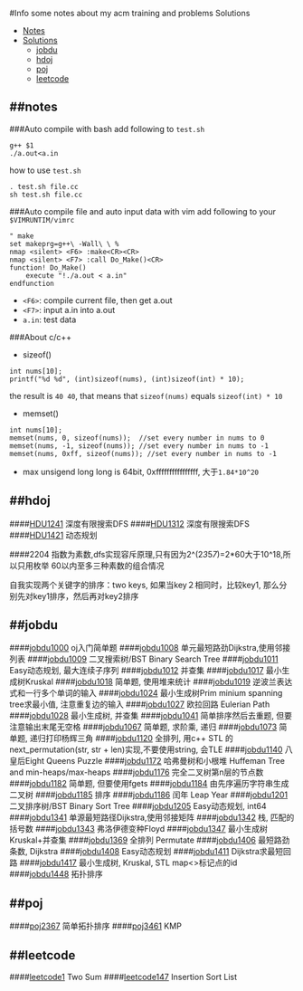 #Info
some notes about my acm training and problems Solutions
- [Notes](#notes)
- [Solutions](#solutions)
    - [jobdu](#jobdu)
    - [hdoj](#hdoj)
    - [poj](#poj)
    - [leetcode](#leetcode)


##notes
----
###Auto compile with bash
add following to `test.sh`
```
g++ $1
./a.out<a.in
```

how to use `test.sh`

```
. test.sh file.cc
sh test.sh file.cc
```

###Auto compile file and auto input data with vim
add following to your `$VIMRUNTIM/vimrc`

```
" make
set makeprg=g++\ -Wall\ \ %
nmap <silent> <F6> :make<CR><CR>
nmap <silent> <F7> :call Do_Make()<CR>
function! Do_Make()
    execute "!./a.out < a.in"
endfunction
```

- `<F6>`: compile current file, then get a.out
- `<F7>`: input a.in into a.out
- `a.in`: test data

###About c/c++

- sizeof()
```
int nums[10];
printf("%d %d", (int)sizeof(nums), (int)sizeof(int) * 10);
```
the result is `40 40`, that means that `sizeof(nums)` equals `sizeof(int) * 10`


- memset()
```
int nums[10];
memset(nums, 0, sizeof(nums));  //set every number in nums to 0
memset(nums, -1, sizeof(nums)); //set every number in nums to -1
memset(nums, 0xff, sizeof(nums)); //set every number in nums to -1
```

- max unsigend long long is 64bit, 0xffffffffffffffff, 大于`1.84*10^20`



##hdoj
----
####[HDU1241](https://vjudge.net/problem/HDU-1241) 深度有限搜索DFS
####[HDU1312](https://vjudge.net/problem/HDU-1312) 深度有限搜索DFS
####[HDU1421](https://vjudge.net/problem/HDU-1421) 动态规划

####2204
指数为素数,dfs实现容斥原理,只有因为2^(2*3*5*7*)=2*60大于10^18,所以只用枚举
60以内至多三种素数的组合情况


自我实现两个关键字的排序：two keys, 如果当key２相同时，比较key1, 那么分别先对key1排序，然后再对key2排序



##jobdu
---
####[jobdu1000](http://ac.jobdu.com/problem.php?pid=1000) oj入门简单题
####[jobdu1008](http://ac.jobdu.com/problem.php?pid=1008) 单元最短路劲Dijkstra,使用邻接列表
####[jobdu1009](http://ac.jobdu.com/problem.php?pid=1009) 二叉搜索树/BST Binary Search Tree
####[jobdu1011](http://ac.jobdu.com/problem.php?pid=1011) Easy动态规划, 最大连续子序列
####[jobdu1012](http://ac.jobdu.com/problem.php?pid=1012) 并查集
####[jobdu1017](http://ac.jobdu.com/problem.php?pid=1017) 最小生成树Kruskal
####[jobdu1018](http://ac.jobdu.com/problem.php?pid=1018) 简单题, 使用堆来统计
####[jobdu1019](http://ac.jobdu.com/problem.php?pid=1019) 逆波兰表达式和一行多个单词的输入
####[jobdu1024](http://ac.jobdu.com/problem.php?pid=1024) 最小生成树Prim minium spanning tree求最小值, 注意重复边的输入
####[jobdu1027](http://ac.jobdu.com/problem.php?pid=1027) 欧拉回路 Eulerian Path
####[jobdu1028](http://ac.jobdu.com/problem.php?pid=1028) 最小生成树, 并查集
####[jobdu1041](http://ac.jobdu.com/problem.php?pid=1041) 简单排序然后去重题, 但要注意输出末尾无空格
####[jobdu1067](http://ac.jobdu.com/problem.php?pid=1067) 简单题, 求阶乘, 递归
####[jobdu1073](http://ac.jobdu.com/problem.php?pid=1073) 简单题, 递归打印杨辉三角
####[jobdu1120](http://ac.jobdu.com/problem.php?pid=1120) 全排列, 用c++ STL 的next_permutation(str, str + len)实现,不要使用string, 会TLE
####[jobdu1140](http://ac.jobdu.com/problem.php?pid=1140) 八皇后Eight Queens Puzzle
####[jobdu1172](http://ac.jobdu.com/problem.php?pid=1172) 哈弗曼树和小根堆 Huffeman Tree and min-heaps/max-heaps
####[jobdu1176](http://ac.jobdu.com/problem.php?pid=1176) 完全二叉树第n层的节点数
####[jobdu1182](http://ac.jobdu.com/problem.php?pid=1182) 简单题, 但要使用fgets
####[jobdu1184](http://ac.jobdu.com/problem.php?pid=1184) 由先序遍历字符串生成二叉树
####[jobdu1185](http://ac.jobdu.com/problem.php?pid=1185) 排序
####[jobdu1186](http://ac.jobdu.com/problem.php?pid=1186) 闰年 Leap Year
####[jobdu1201](http://ac.jobdu.com/problem.php?pid=1201) 二叉排序树/BST Binary Sort Tree
####[jobdu1205](http://ac.jobdu.com/problem.php?pid=1205) Easy动态规划, int64
####[jobdu1341](http://ac.jobdu.com/problem.php?pid=1341) 单源最短路径Dijkstra,使用邻接矩阵
####[jobdu1342](http://ac.jobdu.com/problem.php?pid=1342) 栈, 匹配的括号数
####[jobdu1343](http://ac.jobdu.com/problem.php?pid=1343) 弗洛伊德变种Floyd
####[jobdu1347](http://ac.jobdu.com/problem.php?pid=1347) 最小生成树Kruskal+并查集
####[jobdu1369](http://ac.jobdu.com/problem.php?pid=1369) 全排列 Permutate
####[jobdu1406](http://ac.jobdu.com/problem.php?pid=1406) 最短路劲条数, Dijkstra
####[jobdu1408](http://ac.jobdu.com/problem.php?pid=1408) Easy动态规划
####[jobdu1411](http://ac.jobdu.com/problem.php?pid=1411) Dijkstra求最短回路
####[jobdu1417](http://ac.jobdu.com/problem.php?pid=1417) 最小生成树, Kruskal, STL map<>标记点的id
####[jobdu1448](http://ac.jobdu.com/problem.php?pid=1448) 拓扑排序



##poj
---
####[poj2367](http://poj.org/problem?id=2367) 简单拓扑排序
####[poj3461](http://poj.org/problem?id=3461) KMP

##leetcode
---
####[leetcode1](https://leetcode.com/problems/two-sum/?tab=Description) Two Sum
####[leetcode147](https://leetcode.com/problems/insertion-sort-list/?tab=Description) Insertion Sort List

